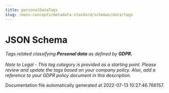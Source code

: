 ```yaml
---
title: personalDataTags
slug: /main-concepts/metadata-standard/schemas/data/tags
---
```


# JSON Schema

*Tags related classifying **Personal data** as defined by **GDPR.**<br/><br/>_Note to Legal - This tag category is provided as a starting point. Please review and update the tags based on your company policy. Also, add a reference to your GDPR policy document in this description._*



Documentation file automatically generated at 2022-07-13 10:27:46.766157.
